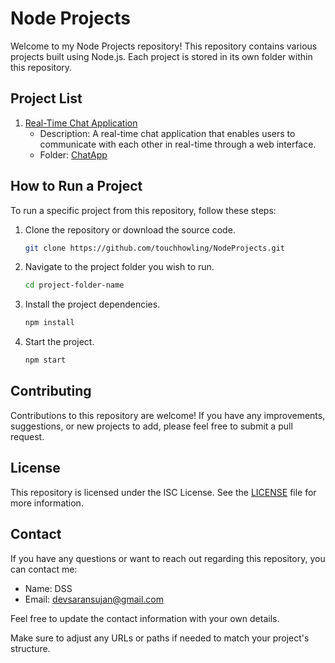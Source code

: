 # Node Projects

Welcome to my Node Projects repository! This repository contains various projects built using Node.js. Each project is stored in its own folder within this repository.

## Project List

1. [Real-Time Chat Application](/nodeserver)
   - Description: A real-time chat application that enables users to communicate with each other in real-time through a web interface.
   - Folder: [ChatApp](/ChatApp)



## How to Run a Project

To run a specific project from this repository, follow these steps:

1. Clone the repository or download the source code.
   ```bash
   git clone https://github.com/touchhowling/NodeProjects.git
   ```

2. Navigate to the project folder you wish to run.
   ```bash
   cd project-folder-name
   ```

3. Install the project dependencies.
   ```bash
   npm install
   ```

4. Start the project.
   ```bash
   npm start
   ```

   <!-- Provide any specific instructions or details on running the project -->

## Contributing

Contributions to this repository are welcome! If you have any improvements, suggestions, or new projects to add, please feel free to submit a pull request.

## License

This repository is licensed under the ISC License. See the [LICENSE](LICENSE) file for more information.

## Contact

If you have any questions or want to reach out regarding this repository, you can contact me:

- Name: DSS
- Email: [devsaransujan@gmail.com](mailto:devsaransujan@gmail.com)

Feel free to update the contact information with your own details.

Make sure to adjust any URLs or paths if needed to match your project's structure.
